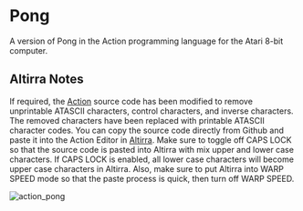 <h1>Pong</h1>

<p>A version of Pong in the Action programming language for the Atari 8-bit computer.</p>

<h2>Altirra Notes</h2>
If required, the <a href="http://www.atarimania.com/utility-atari-400-800-xl-xe-action_s10963.html">Action</a> source code has been modified to remove unprintable ATASCII characters, control characters, and inverse characters. The removed characters have been replaced with printable ATASCII character codes. You can copy the source code directly from Github and paste it into the Action Editor in <a href="https://www.virtualdub.org/altirra.html">Altirra</a>. Make sure to toggle off CAPS LOCK so that the source code is pasted into Altirra with mix upper and lower case characters. If CAPS LOCK is enabled, all lower case characters will become upper case characters in Altirra. Also, make sure to put Altirra into WARP SPEED mode so that the paste process is quick, then turn off WARP SPEED.

<p>

![action_pong](https://user-images.githubusercontent.com/3913623/230236555-cb5ecdc4-4a2a-4b3b-939c-a03ce3598dea.png)

</p>
